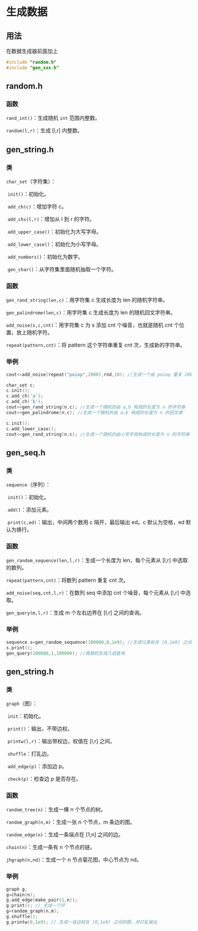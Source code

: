 # 生成数据
## 用法

在数据生成器前面加上

```cpp
#include "random.h"
#include "gen_xxx.h"
```

## random.h

### 函数

`rand_int()`：生成随机 `int` 范围内整数。

`random(l,r)`：生成 [l,r]​ 内整数。

## gen_string.h

### 类

`char_set`（字符集）：

​	`init()`：初始化。

​	`add_ch(c)`：增加字符 c。

​	`add_chs(l,r)`：增加从 l 到 r 的字符。

​	`add_upper_case()`：初始化为大写字母。

​	`add_lower_case()`：初始化为小写字母。

​	`add_numbers()`：初始化为数字。

​	`gen_char()`：从字符集里面随机抽取一个字符。

### 函数

`gen_rand_string(len,c)`：用字符集 c 生成长度为 len 的随机字符串。

`gen_palindrome(len,c)`：用字符集 c 生成长度为 len 的随机回文字符串。

`add_noise(s,c,cnt)`：用字符集 c 为 s 添加 cnt 个噪音，也就是随机 cnt 个位置，放上随机字符。

`repeat(pattern,cnt)`：将 pattern 这个字符串重复 cnt 次，生成新的字符串。

### 举例

```cpp
cout<<add_noise(repeat("poiop",2000),rnd,10); //生成一个由 poiop 重复 2000 次形成的字符串，添加 10 点噪音

char_set c;
c.init();
c.add_ch('a');
c.add_ch('b');
cout<<gen_rand_string(n,c); //生成一个随机的由 a,b 构成的长度为 n 的字符串
cout<<gen_palindrome(n,c); //生成一个随机的由 a,b 构成的长度为 n 的回文串

c.init();
c.add_lower_case();
cout<<gen_rand_string(n,c); //生成一个随机的由小写字母构成的长度为 n 的字符串
```

## gen_seq.h

### 类

`sequence`（序列）：

​	`init()`：初始化。

​	`add()`：添加元素。

​	`print(c,ed)`：输出，中间两个数用 c 隔开，最后输出 ed。c 默认为空格，ed 默认为换行。

### 函数

`gen_random_sequence(len,l,r)`：生成一个长度为 len，每个元素从 [l,r] 中选取的数列。

`repeat(pattern,cnt)`：将数列 pattern 重复 cnt 次。

`add_noise(seq,cnt,l,r)`：在数列 seq 中添加 cnt 个噪音，每个元素从 [l,r] 中选取。

`gen_query(m,l,r)`：生成 m 个左右边界在 [l,r] 之间的查询。

### 举例

```cpp
sequence s=gen_random_sequence(100000,0,1e9); //生成元素处在 [0,1e9] 之间的随机数列
s.print();
gen_query(100000,1,100000); //再随机生成几组查询
```

## gen_string.h

### 类

`graph`（图）：

​	`init`：初始化。

​	`print()`：输出，不带边权。

​	`printw(l,r)`：输出带权边，权值在 [l,r] 之间。

​	`shuffle`：打乱边。

​	`add_edge(p)`：添加边 p。

​	`check(p)`：检查边 p 是否存在。

### 函数

`random_tree(n)`：生成一棵 n 个节点的树。

`random_graph(n,m)`：生成一张 n 个节点，m 条边的图。

`random_edge(n)`：生成一条端点在 [1,n] 之间的边。

`chain(n)`：生成一条有 n 个节点的链。

`jhgraph(n,nd)`：生成一个 n 节点菊花图，中心节点为 nd。

### 举例

```cpp
graph g;
g=chain(n);
g.add_edge(make_pair(1,n));
g.print(); // 生成一个环
g=random_graph(n,m);
g.shuffle();
g.printw(0,1e9); // 生成一张边权在 [0,1e9] 之间的图，并打乱输出
```

